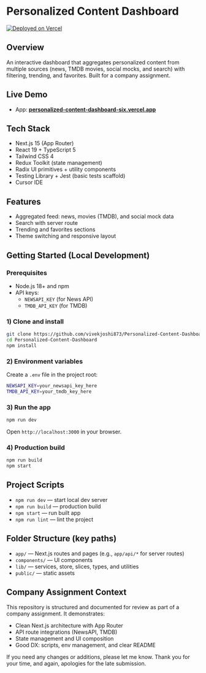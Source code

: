 # Personalized Content Dashboard

[![Deployed on Vercel](https://img.shields.io/badge/Deployed%20on-Vercel-black?style=for-the-badge&logo=vercel)](https://personalized-content-dashboard-six.vercel.app/)

## Overview

An interactive dashboard that aggregates personalized content from multiple sources (news, TMDB movies, social mocks, and search) with filtering, trending, and favorites. Built for a company assignment.


## Live Demo

- App: **[personalized-content-dashboard-six.vercel.app](https://personalized-content-dashboard-six.vercel.app/)**

## Tech Stack

- Next.js 15 (App Router)
- React 19 + TypeScript 5
- Tailwind CSS 4
- Redux Toolkit (state management)
- Radix UI primitives + utility components
- Testing Library + Jest (basic tests scaffold)
- Cursor IDE

## Features

- Aggregated feed: news, movies (TMDB), and social mock data
- Search with server route
- Trending and favorites sections
- Theme switching and responsive layout

## Getting Started (Local Development)

### Prerequisites

- Node.js 18+ and npm
- API keys:
  - `NEWSAPI_KEY` (for News API)
  - `TMDB_API_KEY` (for TMDB)

### 1) Clone and install

```bash
git clone https://github.com/vivekjoshi873/Personalized-Content-Dashboard.git
cd Personalized-Content-Dashboard
npm install
```

### 2) Environment variables

Create a `.env` file in the project root:

```bash
NEWSAPI_KEY=your_newsapi_key_here
TMDB_API_KEY=your_tmdb_key_here
```

### 3) Run the app

```bash
npm run dev
```

Open `http://localhost:3000` in your browser.

### 4) Production build

```bash
npm run build
npm start
```

## Project Scripts

- `npm run dev` — start local dev server
- `npm run build` — production build
- `npm start` — run built app
- `npm run lint` — lint the project

## Folder Structure (key paths)

- `app/` — Next.js routes and pages (e.g., `app/api/*` for server routes)
- `components/` — UI components
- `lib/` — services, store, slices, types, and utilities
- `public/` — static assets

## Company Assignment Context

This repository is structured and documented for review as part of a company assignment. It demonstrates:

- Clean Next.js architecture with App Router
- API route integrations (NewsAPI, TMDB)
- State management and UI composition
- Good DX: scripts, env management, and clear README

If you need any changes or additions, please let me know. Thank you for your time, and again, apologies for the late submission.
